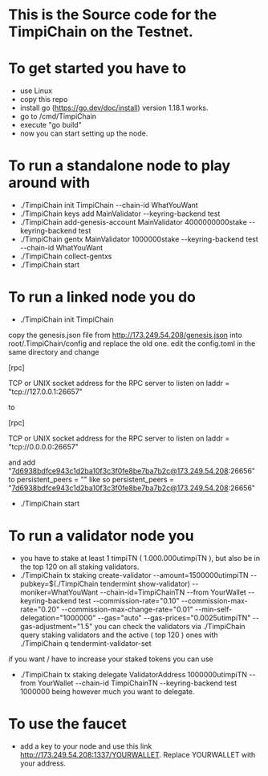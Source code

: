 # This is the Source code for the TimpiChain on the Testnet.

# To get started you have to
- use Linux
- copy this repo
- install go (https://go.dev/doc/install) version 1.18.1 works.
- go to /cmd/TimpiChain
- execute "go build"
- now you can start setting up the node.

# To run a standalone node to play around with

- ./TimpiChain init TimpiChain --chain-id WhatYouWant
- ./TimpiChain keys add MainValidator --keyring-backend test
- ./TimpiChain add-genesis-account MainValidator 4000000000stake --keyring-backend test
- ./TimpiChain gentx MainValidator 1000000stake --keyring-backend test --chain-id WhatYouWant
- ./TimpiChain collect-gentxs
- ./TimpiChain start

# To run a linked node you do
- ./TimpiChain init TimpiChain

copy the genesis.json file from http://173.249.54.208/genesis.json into root/.TimpiChain/config and replace the old one.
edit the config.toml in the same directory and change 

[rpc]

TCP or UNIX socket address for the RPC server to listen on
laddr = "tcp://127.0.0.1:26657"

to

[rpc]

TCP or UNIX socket address for the RPC server to listen on
laddr = "tcp://0.0.0.0:26657"

and add "7d6938bdfce943c1d2ba10f3c3f0fe8be7ba7b2c@173.249.54.208:26656" to
persistent_peers = "" like so persistent_peers = "7d6938bdfce943c1d2ba10f3c3f0fe8be7ba7b2c@173.249.54.208:26656"

- ./TimpiChain start

# To run a validator node you
- you have to stake at least 1 timpiTN ( 1.000.000utimpiTN ), but also be in the top 120 on all staking validators.
- ./TimpiChain tx staking create-validator --amount=1500000utimpiTN --pubkey=$(./TimpiChain tendermint show-validator)  --moniker=WhatYouWant --chain-id=TimpiChainTN --from YourWallet --keyring-backend test --commission-rate="0.10" --commission-max-rate="0.20" --commission-max-change-rate="0.01" --min-self-delegation="1000000" --gas="auto" --gas-prices="0.0025utimpiTN" --gas-adjustment="1.5"
you can check the validators via ./TimpiChain query staking validators and the active ( top 120 ) ones with ./TimpiChain q tendermint-validator-set

if you want / have to increase your staked tokens you can use
- ./TimpiChain tx staking delegate ValidatorAddress 1000000utimpiTN --from YourWallet --chain-id TimpiChainTN --keyring-backend test
1000000 being however much you want to delegate.

# To use the faucet
- add a key to your node and use this link http://173.249.54.208:1337/YOURWALLET. Replace YOURWALLET with your address.

